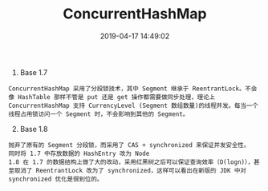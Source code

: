 ﻿---
layout: post
title:  "ConcurrentHashMap"
date:   2019-04-17 14:49:02
categories: 
   - JDK
tags:
   - JDK
---


 1. Base 1.7
```
ConcurrentHashMap 采用了分段锁技术，其中 Segment 继承于 ReentrantLock。不会像 HashTable 那样不管是 put 还是 get 操作都需要做同步处理，理论上 ConcurrentHashMap 支持 CurrencyLevel (Segment 数组数量)的线程并发。每当一个线程占用锁访问一个 Segment 时，不会影响到其他的 Segment。
```

 2. Base 1.8
```
抛弃了原有的 Segment 分段锁，而采用了 CAS + synchronized 来保证并发安全性。
同时将 1.7 中存放数据的 HashEntry 改为 Node
1.8 在 1.7 的数据结构上做了大的改动，采用红黑树之后可以保证查询效率（O(logn)），甚至取消了 ReentrantLock 改为了 synchronized，这样可以看出在新版的 JDK 中对 synchronized 优化是很到位的。
```